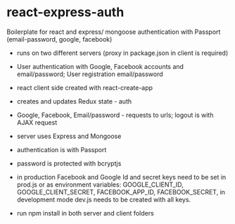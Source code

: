 # react-express-auth
Boilerplate for react and express/ mongoose authentication with Passport (email-password, google, facebook)

- runs on two different servers (proxy in package.json in client is required)

- User authentication with Google, Facebook accounts and email/password; User registration email/password

- react client side created with react-create-app

- creates and updates Redux state - auth

- Google, Facebook, Email/password - requests to urls; logout is with AJAX request

- server uses Express and Mongoose

- authentication is with Passport

- password is protected with bcryptjs

- in production Facebook and Google Id and secret keys need to be set in prod.js or as environment variables: GOOGLE_CLIENT_ID, GOOGLE_CLIENT_SECRET, FACEBOOK_APP_ID, FACEBOOK_SECRET, in development mode dev.js needs to be created with all keys.

- run npm install in both server and client folders